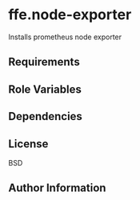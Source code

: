 ffe.node-exporter
=========

Installs prometheus node exporter

Requirements
------------

Role Variables
--------------

Dependencies
------------

License
-------

BSD

Author Information
------------------
